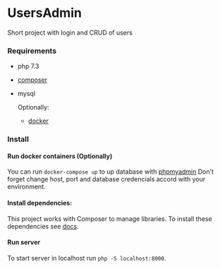 # UsersAdmin

Short project with login and CRUD of users

<!-- [![Readme Card](https://github-readme-stats.vercel.app/api/pin/?username=NataliaSuarez&repo=UsersAdmin)](https://github.com/anuraghazra/github-readme-stats) -->

### Requirements

- php 7.3
- [composer](https://getcomposer.org/)
- mysql

  Optionally:

  - [docker](https://docs.docker.com/)

### Install

#### Run docker containers (Optionally)

You can run `docker-compose up` to up database with [phpmyadmin](https://docs.phpmyadmin.net/en/latest/setup.html)
Don't forget change host, port and database credencials accord with your environment.

#### Install dependencies:

This project works with Composer to manage libraries.
To install these dependencies see [docs](https://getcomposer.org/doc/01-basic-usage.md#installing-dependencies).

#### Run server

To start server in localhost run `php -S localhost:8000`.
